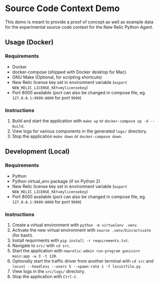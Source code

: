 # Source Code Context Demo

This demo is meant to provide a proof of concept as well as example data for the experimental source code context for the New Relic Python Agent.

## Usage (Docker)

### Requirements

* Docker
* docker-compose (shipped with Docker desktop for Mac)
* GNU Make (Optional, for scripting shortcuts)
* New Relic license key set in environment variable (`export NEW_RELIC_LICENSE_KEY=mylicensekey`)
* Port 8000 available (port can also be changed in compose file, eg. `127.0.0.1:9999:8000` for port `9999`)

### Instructions

1. Build and start the application with `make up` or `docker-compose up -d --build`.
1. View logs for various components in the generated `logs/` directory.
1. Stop the application `make down` or `docker-compose down`.

## Development (Local)

### Requirements

* Python
* Python virtual_env package (if on Python 2)
* New Relic license key set in environment variable (`export NEW_RELIC_LICENSE_KEY=mylicensekey`)
* Port 8000 available (port can also be changed in compose file, eg. `127.0.0.1:9999:8000` for port `9999`)

### Instructions

1. Create a virtual environment with `python -m virtualenv .venv`.
1. Activate the new virtual environment with `source .venv/bin/activate` (for bash).
1. Install requirments with `pip install -r requirements.txt`.
1. Navigate to `src/` with `cd src`.
1. Start the application with `newrelic-admin run-program gunicorn main:app -w 3 -t 120`.
1. Optionally start the traffic driver from another terminal with `cd src` and `locust --headless --users 5 --spawn-rate 1 -f locustfile.py`
1. View logs in the `src/logs/` directory.
1. Stop the application with `Ctrl-C`.
